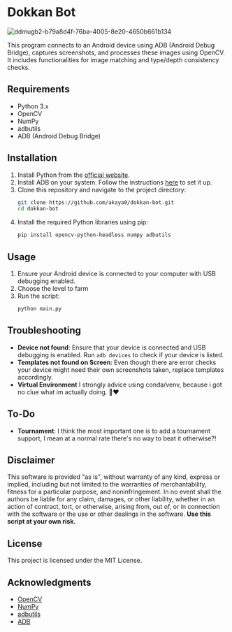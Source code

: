 # Dokkan Bot
![ddmugb2-b79a8d4f-76ba-4005-8e20-4650b661b134](https://github.com/user-attachments/assets/5f0395c8-05c8-44b0-b617-561ac1bd2d50)

This program connects to an Android device using ADB (Android Debug Bridge), captures screenshots, and processes these images using OpenCV. It includes functionalities for image matching and type/depth consistency checks.

## Requirements

- Python 3.x
- OpenCV
- NumPy
- adbutils
- ADB (Android Debug Bridge)

## Installation

1. Install Python from the [official website](https://www.python.org/).
2. Install ADB on your system. Follow the instructions [here](https://developer.android.com/studio/command-line/adb) to set it up.
3. Clone this repository and navigate to the project directory:
    ```bash
    git clone https://github.com/akaya0/dokkan-bot.git
    cd dokkan-bot
    ```
4. Install the required Python libraries using pip:
    ```bash
    pip install opencv-python-headless numpy adbutils
    ```

## Usage

1. Ensure your Android device is connected to your computer with USB debugging enabled.
2. Choose the level to farm
3. Run the script:
    ```bash
    python main.py
    ```

## Troubleshooting

- **Device not found**: Ensure that your device is connected and USB debugging is enabled. Run `adb devices` to check if your device is listed.
- **Templates not found on Screen**: Even though there are error checks your device might need their own screenshots taken, replace templates accordingly.
- **Virtual Environment** I strongly advice using conda/venv, because i got no clue what im actually doing. 🫡❤️

## To-Do

- **Tournament**: I think the most important one is to add a tournament support, I mean at a normal rate there's no way to beat it otherwise?!

## Disclaimer

This software is provided "as is", without warranty of any kind, express or implied, including but not limited to the warranties of merchantability, fitness for a particular purpose, and noninfringement. In no event shall the authors be liable for any claim, damages, or other liability, whether in an action of contract, tort, or otherwise, arising from, out of, or in connection with the software or the use or other dealings in the software. **Use this script at your own risk.**

## License

This project is licensed under the MIT License.

## Acknowledgments

- [OpenCV](https://opencv.org/)
- [NumPy](https://numpy.org/)
- [adbutils](https://github.com/yt-dlp/yt-dlp)
- [ADB](https://developer.android.com/studio/command-line/adb)
